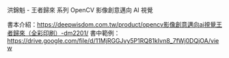 洪錦魁 - 王者歸來 系列
OpenCV 影像創意邁向 AI 視覺

書本介紹：https://deepwisdom.com.tw/product/opencv影像創意邁向ai視覺王者歸來（全彩印刷）-dm2201/
書中範例：https://drive.google.com/file/d/11MjRGGJvy5P1RQ81kIvn8_7fWj0DQjOA/view
